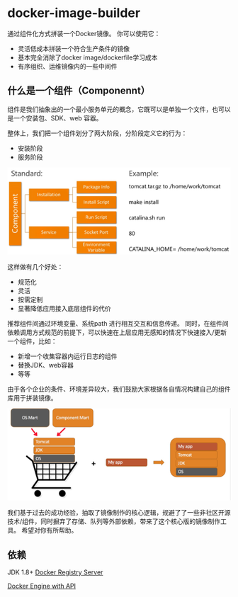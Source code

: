 # docker-image-builder
通过组件化方式拼装一个Docker镜像。
你可以使用它：

* 灵活低成本拼装一个符合生产条件的镜像
* 基本完全消除了docker image/dockerfile学习成本
* 有序组织、运维镜像内的一些中间件

## 什么是一个组件（Componennt）

组件是我们抽象出的一个最小服务单元的概念，它既可以是单独一个文件，也可以是一个安装包、SDK、web 容器。

整体上，我们把一个组件划分了两大阶段，分阶段定义它的行为：

* 安装阶段
* 服务阶段

![Component](docs/images/component.png)

这样做有几个好处：

* 规范化
* 灵活
* 按需定制
* 显著降低应用接入底层组件的代价

推荐组件间通过环境变量、系统path 进行相互交互和信息传递。
同时，在组件间依赖调用方式规范的前提下，可以快速在上层应用无感知的情况下快速接入/更新一个组件，比如：

* 新增一个收集容器内运行日志的组件
* 替换JDK、web容器
* 等等

由于各个企业的条件、环境差异较大，我们鼓励大家根据各自情况构建自己的组件库用于拼装镜像。

![Component](docs/images/mart.png)



我们基于过去的成功经验，抽取了镜像制作的核心逻辑，规避了了一些非社区开源技术/组件，同时摒弃了存储、队列等外部依赖，带来了这个核心版的镜像制作工具。
希望对你有所帮助。

## 依赖
JDK 1.8+
[Docker Registry Server][1]

[Docker Engine with API][2]


[1]:https://docs.docker.com/registry/deploying/ "Docker Registry Server"
[2]:https://docs.docker.com/engine/api/v1.24/  "Docker Engine with API"